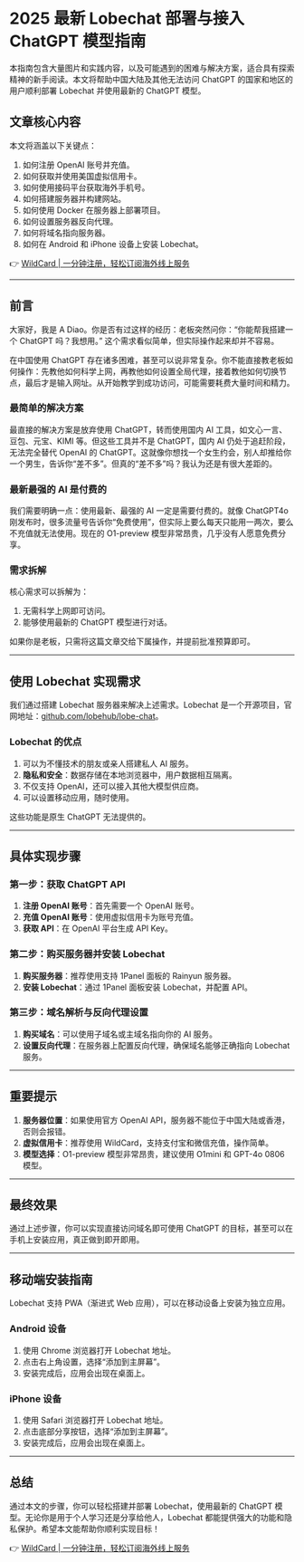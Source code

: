 # 2025 最新 Lobechat 部署与接入 ChatGPT 模型指南

本指南包含大量图片和实践内容，以及可能遇到的困难与解决方案，适合具有探索精神的新手阅读。本文将帮助中国大陆及其他无法访问 ChatGPT 的国家和地区的用户顺利部署 Lobechat 并使用最新的 ChatGPT 模型。

## 文章核心内容
本文将涵盖以下关键点：

1. 如何注册 OpenAI 账号并充值。
2. 如何获取并使用美国虚拟信用卡。
3. 如何使用接码平台获取海外手机号。
4. 如何搭建服务器并构建网站。
5. 如何使用 Docker 在服务器上部署项目。
6. 如何设置服务器反向代理。
7. 如何将域名指向服务器。
8. 如何在 Android 和 iPhone 设备上安装 Lobechat。

👉 [WildCard | 一分钟注册，轻松订阅海外线上服务](https://bbtdd.com/WildCard)

---

## 前言

大家好，我是 A Diao。你是否有过这样的经历：老板突然问你：“你能帮我搭建一个 ChatGPT 吗？我想用。” 这个需求看似简单，但实际操作起来却并不容易。

在中国使用 ChatGPT 存在诸多困难，甚至可以说非常复杂。你不能直接教老板如何操作：先教他如何科学上网，再教他如何设置全局代理，接着教他如何切换节点，最后才是输入网址。从开始教学到成功访问，可能需要耗费大量时间和精力。

### 最简单的解决方案
最直接的解决方案是放弃使用 ChatGPT，转而使用国内 AI 工具，如文心一言、豆包、元宝、KIMI 等。但这些工具并不是 ChatGPT，国内 AI 仍处于追赶阶段，无法完全替代 OpenAI 的 ChatGPT。这就像你想找一个女生约会，别人却推给你一个男生，告诉你“差不多”。但真的“差不多”吗？我认为还是有很大差距的。

### 最新最强的 AI 是付费的
我们需要明确一点：使用最新、最强的 AI 一定是需要付费的。就像 ChatGPT4o 刚发布时，很多流量号告诉你“免费使用”，但实际上要么每天只能用一两次，要么不充值就无法使用。现在的 O1-preview 模型非常昂贵，几乎没有人愿意免费分享。

### 需求拆解
核心需求可以拆解为：
1. 无需科学上网即可访问。
2. 能够使用最新的 ChatGPT 模型进行对话。

如果你是老板，只需将这篇文章交给下属操作，并提前批准预算即可。

---

## 使用 Lobechat 实现需求

我们通过搭建 Lobechat 服务器来解决上述需求。Lobechat 是一个开源项目，官网地址：[github.com/lobehub/lobe-chat](https://github.com/lobehub/lobe-chat)。

### Lobechat 的优点
1. 可以为不懂技术的朋友或亲人搭建私人 AI 服务。
2. **隐私和安全**：数据存储在本地浏览器中，用户数据相互隔离。
3. 不仅支持 OpenAI，还可以接入其他大模型供应商。
4. 可以设置移动应用，随时使用。

这些功能是原生 ChatGPT 无法提供的。

---

## 具体实现步骤

### 第一步：获取 ChatGPT API
1. **注册 OpenAI 账号**：首先需要一个 OpenAI 账号。
2. **充值 OpenAI 账号**：使用虚拟信用卡为账号充值。
3. **获取 API**：在 OpenAI 平台生成 API Key。

### 第二步：购买服务器并安装 Lobechat
1. **购买服务器**：推荐使用支持 1Panel 面板的 Rainyun 服务器。
2. **安装 Lobechat**：通过 1Panel 面板安装 Lobechat，并配置 API。

### 第三步：域名解析与反向代理设置
1. **购买域名**：可以使用子域名或主域名指向你的 AI 服务。
2. **设置反向代理**：在服务器上配置反向代理，确保域名能够正确指向 Lobechat 服务。

---

## 重要提示

1. **服务器位置**：如果使用官方 OpenAI API，服务器不能位于中国大陆或香港，否则会报错。
2. **虚拟信用卡**：推荐使用 WildCard，支持支付宝和微信充值，操作简单。
3. **模型选择**：O1-preview 模型非常昂贵，建议使用 O1mini 和 GPT-4o 0806 模型。

---

## 最终效果

通过上述步骤，你可以实现直接访问域名即可使用 ChatGPT 的目标，甚至可以在手机上安装应用，真正做到即开即用。

---

## 移动端安装指南

Lobechat 支持 PWA（渐进式 Web 应用），可以在移动设备上安装为独立应用。

### Android 设备
1. 使用 Chrome 浏览器打开 Lobechat 地址。
2. 点击右上角设置，选择“添加到主屏幕”。
3. 安装完成后，应用会出现在桌面上。

### iPhone 设备
1. 使用 Safari 浏览器打开 Lobechat 地址。
2. 点击底部分享按钮，选择“添加到主屏幕”。
3. 安装完成后，应用会出现在桌面上。

---

## 总结

通过本文的步骤，你可以轻松搭建并部署 Lobechat，使用最新的 ChatGPT 模型。无论你是用于个人学习还是分享给他人，Lobechat 都能提供强大的功能和隐私保护。希望本文能帮助你顺利实现目标！

👉 [WildCard | 一分钟注册，轻松订阅海外线上服务](https://bbtdd.com/WildCard)